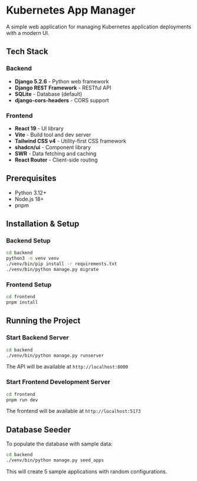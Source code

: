 # Kubernetes App Manager

A simple web application for managing Kubernetes application deployments with a modern UI.

## Tech Stack

### Backend
- **Django 5.2.6** - Python web framework
- **Django REST Framework** - RESTful API
- **SQLite** - Database (default)
- **django-cors-headers** - CORS support

### Frontend
- **React 19** - UI library
- **Vite** - Build tool and dev server
- **Tailwind CSS v4** - Utility-first CSS framework
- **shadcn/ui** - Component library
- **SWR** - Data fetching and caching
- **React Router** - Client-side routing

## Prerequisites

- Python 3.12+
- Node.js 18+
- pnpm

## Installation & Setup

### Backend Setup

```bash
cd backend
python3 -m venv venv
./venv/bin/pip install -r requirements.txt
./venv/bin/python manage.py migrate
```

### Frontend Setup

```bash
cd frontend
pnpm install
```

## Running the Project

### Start Backend Server

```bash
cd backend
./venv/bin/python manage.py runserver
```

The API will be available at `http://localhost:8000`

### Start Frontend Development Server

```bash
cd frontend
pnpm run dev
```

The frontend will be available at `http://localhost:5173`

## Database Seeder

To populate the database with sample data:

```bash
cd backend
./venv/bin/python manage.py seed_apps
```

This will create 5 sample applications with random configurations.
